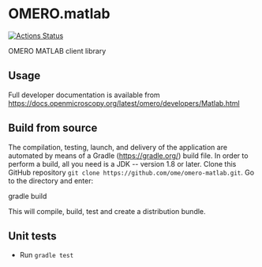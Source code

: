 # OMERO.matlab

[![Actions Status](https://github.com/ome/omero-matlab/workflows/Gradle/badge.svg)](https://github.com/ome/omero-matlab/actions)

OMERO MATLAB client library

## Usage

Full developer documentation is available from
https://docs.openmicroscopy.org/latest/omero/developers/Matlab.html

## Build from source

The compilation, testing, launch, and delivery of the application are
automated by means of a Gradle (https://gradle.org/) build file.
In order to perform a build, all you need is
a JDK -- version 1.8 or later.
Clone this GitHub repository `git clone https://github.com/ome/omero-matlab.git`.
Go to the directory and enter:

  gradle build

This will compile, build, test and create a distribution bundle.

## Unit tests
 * Run `gradle test`
